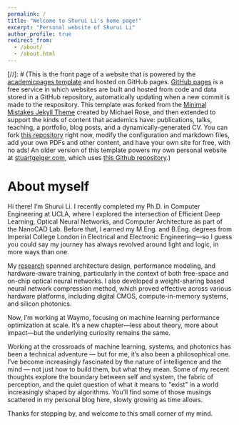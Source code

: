 ```yaml
---
permalink: /
title: "Welcome to Shurui Li's home page!"
excerpt: "Personal website of Shurui Li"
author_profile: true
redirect_from: 
  - /about/
  - /about.html
---
```


[//]: # (This is the front page of a website that is powered by the [academicpages template](https://github.com/academicpages/academicpages.github.io) and hosted on GitHub pages. [GitHub pages](https://pages.github.com) is a free service in which websites are built and hosted from code and data stored in a GitHub repository, automatically updating when a new commit is made to the respository. This template was forked from the [Minimal Mistakes Jekyll Theme](https://mmistakes.github.io/minimal-mistakes/) created by Michael Rose, and then extended to support the kinds of content that academics have: publications, talks, teaching, a portfolio, blog posts, and a dynamically-generated CV. You can fork [this repository](https://github.com/academicpages/academicpages.github.io) right now, modify the configuration and markdown files, add your own PDFs and other content, and have your own site for free, with no ads! An older version of this template powers my own personal website at [stuartgeiger.com](http://stuartgeiger.com), which uses [this Github repository](https://github.com/staeiou/staeiou.github.io).)



About myself
======
Hi there! I’m Shurui Li. I recently completed my Ph.D. in Computer Engineering at UCLA, where I explored the intersection of Efficient Deep Learning, Optical Neural Networks, and Computer Architecture as part of the NanoCAD Lab. Before that, I earned my M.Eng. and B.Eng. degrees from Imperial College London in Electrical and Electronic Engineering—so I guess you could say my journey has always revolved around light and logic, in more ways than one.

My [research](https://shuruili.com/publications/) spanned architecture design, performance modeling, and hardware-aware training, particularly in the context of both free-space and on-chip optical neural networks. I also developed a weight-sharing based neural network compression method, which proved effective across various hardware platforms, including digital CMOS, compute-in-memory systems, and silicon photonics.

Now, I’m working at Waymo, focusing on machine learning performance optimization at scale. It’s a new chapter—less about theory, more about impact—but the underlying curiosity remains the same.

Working at the crossroads of machine learning, systems, and photonics has been a technical adventure — but for me, it’s also been a philosophical one. I’ve become increasingly fascinated by the nature of intelligence and the mind — not just how to build them, but what they mean. Some of my recent thoughts explore the boundary between self and system, the fabric of perception, and the quiet question of what it means to "exist" in a world increasingly shaped by algorithms. You’ll find some of those musings scattered in my personal blog here, slowly growing as time allows.

Thanks for stopping by, and welcome to this small corner of my mind.